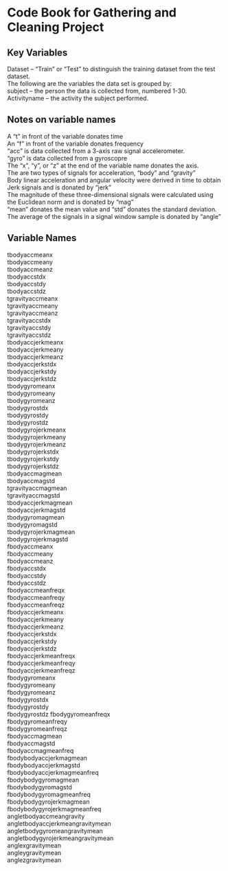 # Code Book for Gathering and Cleaning Project

## Key Variables
Dataset – “Train” or “Test” to distinguish the training dataset from the test dataset.  
The following are the variables the data set is grouped by:  
subject – the person the data is collected from, numbered 1-30.  
Activityname – the activity the subject performed.  

## Notes on variable names
A “t” in front of the variable donates time  
An “f” in front of the variable donates frequency  
“acc” is data collected from a 3-axis raw signal accelerometer.   
“gyro” is data collected from a gyroscopre  
The “x”, “y”, or “z” at the end of the variable name donates the axis.  
The are two types of signals for acceleration, “body” and “gravity”  
Body linear acceleration and angular velocity were derived in time to obtain Jerk signals and is donated by “jerk”  
The magnitude of these three-dimensional signals were calculated using the Euclidean norm and is donated by “mag”  
“mean” donates the mean value and “std” donates the standard deviation.  
The average of the signals in a signal window sample is donated by “angle”  

## Variable Names
tbodyaccmeanx  
tbodyaccmeany  
tbodyaccmeanz  
tbodyaccstdx  
tbodyaccstdy  
tbodyaccstdz  
tgravityaccmeanx  
tgravityaccmeany  
tgravityaccmeanz  
tgravityaccstdx  
tgravityaccstdy  
tgravityaccstdz  
tbodyaccjerkmeanx  
tbodyaccjerkmeany  
tbodyaccjerkmeanz  
tbodyaccjerkstdx  
tbodyaccjerkstdy  
tbodyaccjerkstdz  
tbodygyromeanx  
tbodygyromeany  
tbodygyromeanz  
tbodygyrostdx  
tbodygyrostdy  
tbodygyrostdz  
tbodygyrojerkmeanx  
tbodygyrojerkmeany  
tbodygyrojerkmeanz  
tbodygyrojerkstdx  
tbodygyrojerkstdy  
tbodygyrojerkstdz  
tbodyaccmagmean  
tbodyaccmagstd  
tgravityaccmagmean  
tgravityaccmagstd  
tbodyaccjerkmagmean  
tbodyaccjerkmagstd  
tbodygyromagmean  
tbodygyromagstd  
tbodygyrojerkmagmean  
tbodygyrojerkmagstd  
fbodyaccmeanx  
fbodyaccmeany  
fbodyaccmeanz  
fbodyaccstdx  
fbodyaccstdy  
fbodyaccstdz  
fbodyaccmeanfreqx  
fbodyaccmeanfreqy  
fbodyaccmeanfreqz  
fbodyaccjerkmeanx  
fbodyaccjerkmeany  
fbodyaccjerkmeanz  
fbodyaccjerkstdx  
fbodyaccjerkstdy  
fbodyaccjerkstdz  
fbodyaccjerkmeanfreqx  
fbodyaccjerkmeanfreqy  
fbodyaccjerkmeanfreqz  
fbodygyromeanx  
fbodygyromeany  
fbodygyromeanz  
fbodygyrostdx  
fbodygyrostdy  
fbodygyrostdz 
fbodygyromeanfreqx  
fbodygyromeanfreqy  
fbodygyromeanfreqz  
fbodyaccmagmean  
fbodyaccmagstd  
fbodyaccmagmeanfreq  
fbodybodyaccjerkmagmean  
fbodybodyaccjerkmagstd  
fbodybodyaccjerkmagmeanfreq  
fbodybodygyromagmean  
fbodybodygyromagstd  
fbodybodygyromagmeanfreq  
fbodybodygyrojerkmagmean   
fbodybodygyrojerkmagmeanfreq  
angletbodyaccmeangravity  
angletbodyaccjerkmeangravitymean  
angletbodygyromeangravitymean  
angletbodygyrojerkmeangravitymean  
anglexgravitymean  
angleygravitymean  
anglezgravitymean  
